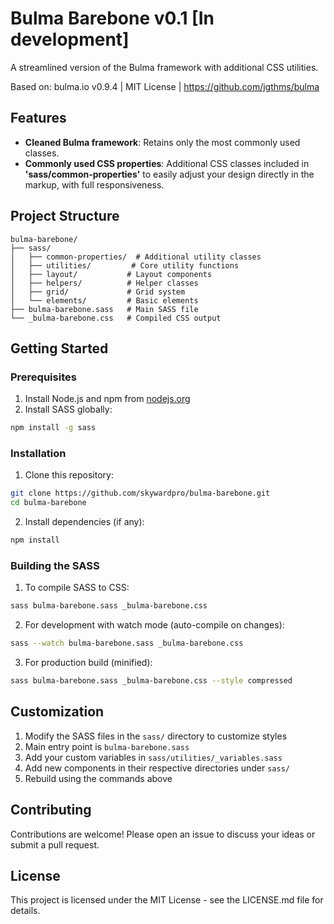 # Bulma Barebone v0.1 [In development]

A streamlined version of the Bulma framework with additional CSS utilities.

Based on: bulma.io v0.9.4 | MIT License | https://github.com/jgthms/bulma 

## Features

- **Cleaned Bulma framework**: Retains only the most commonly used classes.
- **Commonly used CSS properties**: Additional CSS classes included in **'sass/common-properties'** to easily adjust your design directly in the markup, with full responsiveness.

## Project Structure

```
bulma-barebone/
├── sass/
│   ├── common-properties/  # Additional utility classes
│   ├── utilities/         # Core utility functions
│   ├── layout/           # Layout components
│   ├── helpers/          # Helper classes
│   ├── grid/             # Grid system
│   └── elements/         # Basic elements
├── bulma-barebone.sass   # Main SASS file
└── _bulma-barebone.css   # Compiled CSS output
```

## Getting Started

### Prerequisites

1. Install Node.js and npm from [nodejs.org](https://nodejs.org/)
2. Install SASS globally:
```bash
npm install -g sass
```

### Installation

1. Clone this repository:
```bash
git clone https://github.com/skywardpro/bulma-barebone.git
cd bulma-barebone
```

2. Install dependencies (if any):
```bash
npm install
```

### Building the SASS

1. To compile SASS to CSS:
```bash
sass bulma-barebone.sass _bulma-barebone.css
```

2. For development with watch mode (auto-compile on changes):
```bash
sass --watch bulma-barebone.sass _bulma-barebone.css
```

3. For production build (minified):
```bash
sass bulma-barebone.sass _bulma-barebone.css --style compressed
```

## Customization

1. Modify the SASS files in the `sass/` directory to customize styles
2. Main entry point is `bulma-barebone.sass`
3. Add your custom variables in `sass/utilities/_variables.sass`
4. Add new components in their respective directories under `sass/`
5. Rebuild using the commands above

## Contributing

Contributions are welcome! Please open an issue to discuss your ideas or submit a pull request.

## License

This project is licensed under the MIT License - see the LICENSE.md file for details.